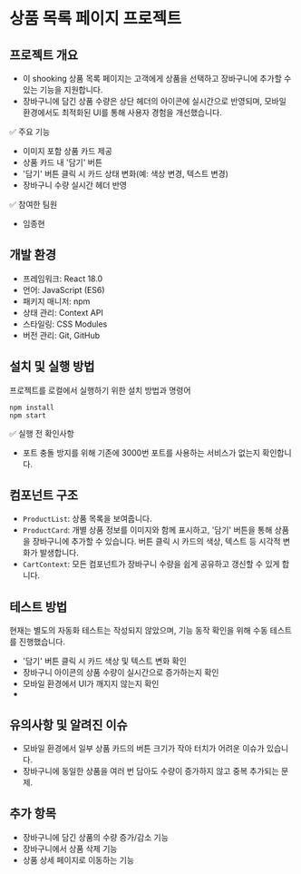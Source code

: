 # 상품 목록 페이지 프로젝트

## 프로젝트 개요

- 이 shooking 상품 목록 페이지는 고객에게 상품을 선택하고 장바구니에 추가할 수 있는 기능을 지원합니다.
- 장바구니에 담긴 상품 수량은 상단 헤더의 아이콘에 실시간으로 반영되며, 모바일 환경에서도 최적화된 UI를 통해 사용자 경험을 개선했습니다.

✅ 주요 기능
- 이미지 포함 상품 카드 제공
- 상품 카드 내 '담기' 버튼
- '담기' 버튼 클릭 시 카드 상태 변화(예: 색상 변경, 텍스트 변경)
- 장바구니 수량 실시간 헤더 반영
  
✅ 참여한 팀원
- 임종현
  
## 개발 환경

- 프레임워크: React 18.0
- 언어: JavaScript (ES6)
- 패키지 매니저: npm
- 상태 관리: Context API
- 스타일링: CSS Modules
- 버전 관리: Git, GitHub

## 설치 및 실행 방법

프로젝트를 로컬에서 실행하기 위한 설치 방법과 명령어

```
npm install
npm start
```
✅ 실행 전 확인사항
- 포트 충돌 방지를 위해 기존에 3000번 포트를 사용하는 서비스가 없는지 확인합니다.


## 컴포넌트 구조

- `ProductList`: 상품 목록을 보여줍니다.
- `ProductCard`: 개별 상품 정보를 이미지와 함께 표시하고, '담기' 버튼을 통해 상품을 장바구니에 추가할 수 있습니다. 버튼 클릭 시 카드의 색상, 텍스트 등 시각적 변화가 발생합니다.
- `CartContext`: 모든 컴포넌트가 장바구니 수량을 쉽게 공유하고 갱신할 수 있게 합니다.
  
## 테스트 방법

현재는 별도의 자동화 테스트는 작성되지 않았으며,
기능 동작 확인을 위해 수동 테스트를 진행했습니다.

- '담기' 버튼 클릭 시 카드 색상 및 텍스트 변화 확인
- 장바구니 아이콘의 상품 수량이 실시간으로 증가하는지 확인
- 모바일 환경에서 UI가 깨지지 않는지 확인
- 
## 유의사항 및 알려진 이슈

- 모바일 환경에서 일부 상품 카드의 버튼 크기가 작아 터치가 어려운 이슈가 있습니다.
- 장바구니에 동일한 상품을 여러 번 담아도 수량이 증가하지 않고 중복 추가되는 문제.

## 추가 항목

- 장바구니에 담긴 상품의 수량 증가/감소 기능
- 장바구니에서 상품 삭제 기능
- 상품 상세 페이지로 이동하는 기능
